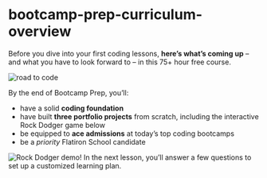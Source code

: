# bootcamp-prep-curriculum-overview

Before you dive into your first coding lessons, **here’s what’s coming up** – and what you have to look forward to – in this 75+ hour free course.

![road to code](https://s3-us-west-2.amazonaws.com/curriculum-content/mobile-orientation/road-to-code_mobile+(1).png)

By the end of Bootcamp Prep, you’ll: 
* have a solid **coding foundation**
* have built **three portfolio projects** from scratch, including the interactive Rock Dodger game below
* be equipped to **ace admissions** at today’s top coding bootcamps
* be a *priority* Flatiron School candidate
<picture>
  <source srcset="https://curriculum-content.s3.amazonaws.com/web-development/bootcamp_prep/rock_dodger.webp" type="image/webp">
  <source srcset="https://curriculum-content.s3.amazonaws.com/web-development/bootcamp_prep/rock_dodger.gif" type="image/gif">
  <img src="https://curriculum-content.s3.amazonaws.com/web-development/bootcamp_prep/rock_dodger.gif" alt="Rock Dodger demo!">
</picture>
In the next lesson, you’ll answer a few questions to set up a customized learning plan.
